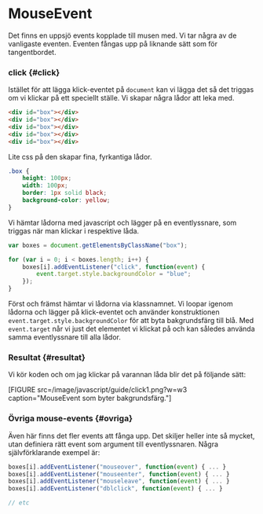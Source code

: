 ---
...
MouseEvent
==================================

Det finns en uppsjö events kopplade till musen med. Vi tar några av de vanligaste eventen. Eventen fångas upp på liknande sätt som för tangentbordet.



### click {#click}

Istället för att lägga klick-eventet på `document` kan vi lägga det så det triggas om vi klickar på ett speciellt ställe. Vi skapar några lådor att leka med.

```html
<div id="box"></div>
<div id="box"></div>
<div id="box"></div>
<div id="box"></div>
<div id="box"></div>
```

Lite css på den skapar fina, fyrkantiga lådor.

```css
.box {
    height: 100px;
    width: 100px;
    border: 1px solid black;
    background-color: yellow;
}
```

Vi hämtar lådorna med javascript och lägger på en eventlyssnare, som triggas när man klickar i respektive låda.

```javascript
var boxes = document.getElementsByClassName("box");

for (var i = 0; i < boxes.length; i++) {
    boxes[i].addEventListener("click", function(event) {
        event.target.style.backgroundColor = "blue";
    });
}
```

Först och främst hämtar vi lådorna via klassnamnet. Vi loopar igenom lådorna och lägger på klick-eventet och använder konstruktionen `event.target.style.backgroundColor` för att byta bakgrundsfärg till blå. Med `event.target` når vi just det elementet vi klickat på och kan således använda samma eventlyssnare till alla lådor.



### Resultat {#resultat}

Vi kör koden och om jag klickar på varannan låda blir det på följande sätt:

[FIGURE src=/image/javascript/guide/click1.png?w=w3 caption="MouseEvent som byter bakgrundsfärg."]



### Övriga mouse-events {#ovriga}

Även här finns det fler events att fånga upp. Det skiljer heller inte så mycket, utan definiera rätt event som argument till eventlyssnaren. Några självförklarande exempel är:

```javascript
boxes[i].addEventListener("mouseover", function(event) { ... }
boxes[i].addEventListener("mouseenter", function(event) { ... }
boxes[i].addEventListener("mouseleave", function(event) { ... }
boxes[i].addEventListener("dblclick", function(event) { ... }

// etc
```
